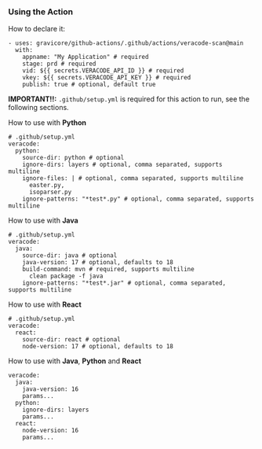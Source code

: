 ### Using the Action

How to declare it:

```
- uses: gravicore/github-actions/.github/actions/veracode-scan@main
  with:
    appname: "My Application" # required
    stage: prd # required
    vid: ${{ secrets.VERACODE_API_ID }} # required
    vkey: ${{ secrets.VERACODE_API_KEY }} # required
    publish: true # optional, default true
```

**IMPORTANT!!:** `.github/setup.yml` is required for this action to run, see the following sections.

How to use with **Python**

```
# .github/setup.yml
veracode:
  python:
    source-dir: python # optional
    ignore-dirs: layers # optional, comma separated, supports multiline
    ignore-files: | # optional, comma separated, supports multiline
      easter.py,
      isoparser.py
    ignore-patterns: "*test*.py" # optional, comma separated, supports multiline
```

How to use with **Java**

```
# .github/setup.yml
veracode:
  java:
    source-dir: java # optional
    java-version: 17 # optional, defaults to 18
    build-command: mvn # required, supports multiline
      clean package -f java
    ignore-patterns: "*test*.jar" # optional, comma separated, supports multiline
```

How to use with **React**

```
# .github/setup.yml
veracode:
  react:
    source-dir: react # optional
    node-version: 17 # optional, defaults to 18
```

How to use with **Java**, **Python** and **React**

```
veracode:
  java:
    java-version: 16
    params...
  python:
    ignore-dirs: layers
    params...
  react:
    node-version: 16
    params...
```
